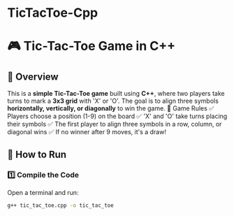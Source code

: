 # TicTacToe-Cpp
# 🎮 Tic-Tac-Toe Game in C++

## 📌 Overview
This is a **simple Tic-Tac-Toe game** built using **C++**, where two players take turns to mark a **3x3 grid** with 'X' or 'O'. The goal is to align three symbols **horizontally, vertically, or diagonally** to win the game.
🎲 Game Rules
✅ Players choose a position (1-9) on the board
✅ 'X' and 'O' take turns placing their symbols
✅ The first player to align three symbols in a row, column, or diagonal wins
✅ If no winner after 9 moves, it's a draw!

## 🚀 How to Run
### 1️⃣ Compile the Code
Open a terminal and run:
```sh
g++ tic_tac_toe.cpp -o tic_tac_toe
